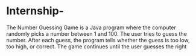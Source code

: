 # Internship-
The Number Guessing Game is a Java program where the computer randomly picks a number between 1 and 100. The user tries to guess the number. After each guess, the program tells whether the guess is too low, too high, or correct. The game continues until the user guesses the right
